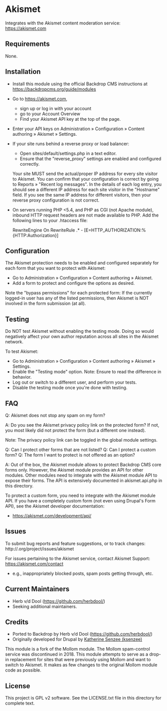 Akismet
=======

Integrates with the Akismet content moderation service: https://akismet.com

Requirements
------------

None.


Installation
------------

* Install this module using the official Backdrop CMS instructions at
  https://backdropcms.org/guide/modules
* Go to https://akismet.com,

  - sign up or log in with your account
  - go to your Account Overview
  - Find your Akismet API key at the top of the page.
* Enter your API keys on Administration » Configuration » Content authoring
  » Akismet » Settings.
* If your site runs behind a reverse proxy or load balancer:

  - Open sites/default/settings.php in a text editor.
  - Ensure that the "reverse_proxy" settings are enabled and configured
    correctly.

  Your site MUST send the actual/proper IP address for every site visitor to
  Akismet.  You can confirm that your configuration is correct by going to
  Reports » "Recent log messages".  In the details of each log entry, you should
  see a different IP address for each site visitor in the "Hostname" field.
  If you see the same IP address for different visitors, then your reverse proxy
  configuration is not correct.
* On servers running PHP <5.4, and PHP as CGI (not Apache module), inbound HTTP
  request headers are not made available to PHP.  Add the following lines to
  your .htaccess file:

    RewriteEngine On
    RewriteRule .* - [E=HTTP_AUTHORIZATION:%{HTTP:Authorization}]

Configuration
-------------

The Akismet protection needs to be enabled and configured separately for each
form that you want to protect with Akismet:

* Go to Administration » Configuration » Content authoring » Akismet.
* Add a form to protect and configure the options as desired.

Note the "bypass permissions" for each protected form:  If the currently
logged-in user has any of the listed permissions, then Akismet is NOT involved
in the form submission (at all).


Testing
-------

Do NOT test Akismet without enabling the testing mode.  Doing so would negatively
affect your own author reputation across all sites in the Akismet network.

To test Akismet:

* Go to Administration » Configuration » Content authoring » Akismet » Settings.
* Enable the "Testing mode" option.
  Note: Ensure to read the difference in behavior.
* Log out or switch to a different user, and perform your tests.
* Disable the testing mode once you're done with testing.

FAQ
---

Q: Akismet does not stop any spam on my form?

A: Do you see the Akismet privacy policy link on the protected form?  If not, you
   most likely did not protect the form (but a different one instead).

   Note: The privacy policy link can be toggled in the global module settings.


Q: Can I protect other forms that are not listed?
Q: Can I protect a custom form?
Q: The form I want to protect is not offered as an option?

A: Out of the box, the Akismet module allows to protect Backdrop CMS core forms only.
   However, the Akismet module provides an API for other modules.  Other modules
   need to integrate with the Akismet module API to expose their forms.  The API
   is extensively documented in akismet.api.php in this directory.

   To protect a custom form, you need to integrate with the Akismet module API.
   If you have a completely custom form (not even using Drupal's Form API), see
   the Akismet developer documentation:

   - https://akismet.com/development/api/

Issues
------

To submit bug reports and feature suggestions, or to track changes:
  http://.org/project/issues/akismet

For issues pertaining to the Akismet service, contact Akismet Support:
  https://akismet.com/contact
  - e.g., inappropriately blocked posts, spam posts getting through, etc.

Current Maintainers
-------------------

- Herb v/d Dool (https://github.com/herbdool/)
- Seeking additional maintainers.

Credits
-------

- Ported to Backdrop by Herb v/d Dool (https://github.com/herbdool/)
- Originally developed for Drupal by [Katherine Senzee (ksenzee)](http://drupal.org/u/ksenzee)

This module is a fork of the Mollom module. The Mollom spam-control service was
discontinued in 2018. This module attempts to serve as a drop-in replacement
for sites that were previously using Mollom and want to switch to Akismet. It
makes as few changes to the original Mollom module code as possible.

License
-------

This project is GPL v2 software. See the LICENSE.txt file in this directory for
complete text.
